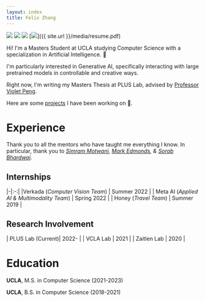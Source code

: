 ```yaml
---
layout: index
title: Felix Zhang
---
```

[![](https://img.shields.io/badge/Fel9z-222021.svg?style=for-the-badge&logo=Twitter&logoColor=white)](https://twitter.com/fel9z)
[![](https://img.shields.io/badge/Fe-222021.svg?style=for-the-badge&logo=linkedin&logoColor=white)](https://linkedin.com/in/~fe)
[![](https://img.shields.io/badge/Felix44-222021.svg?style=for-the-badge&logo=gmail&logoColor=white)](mailto:felix44@ucla.edu)
[![](https://img.shields.io/badge/Resume-222021.svg?style=for-the-badge&logo=&logoColor=white)]({{ site.url }}/media/resume.pdf)


Hi! I'm a Masters Student at UCLA studying Computer Science with a specialization in Artificial Intelligence. 👋

I'm particularly interested in Generative AI, specifically interacting with large pretrained models in controllable and creative ways.

Right now, I'm writing my Masters Thesis at PLUS Lab, advised by [Professor Violet Peng](https://vnpeng.net/).

Here are some <span style="color:pink">[projects](_posts/2022-12-21-welcome-to-jekyll.markdown)</span> I have been working on 🤩.

# Experience

Thank you to all the mentors who have taught me everything I know. In particular, thank you to _[Simram Motwani](https://www.linkedin.com/in/simran-motwani), [Mark Edmonds](https://www.linkedin.com/in/mjedmonds/), & [Sorab Bhardwaj](https://www.linkedin.com/in/sorabb)_.
## Internships

|-|:-:|
|Verkada (_Computer Vision Team_) | Summer 2022    |
| Meta AI (_Applied AI & Multimodality Team_)   | Spring 2022        |
| Honey (_Travel Team_)     | Summer 2019        |

## Research Involvement

| PLUS Lab (Current)| 2022-     |
| VCLA Lab   | 2021       |
| Zaitlen Lab  | 2020        |


# Education

**UCLA**, M.S. in Computer Science (2021-2023)

**UCLA**, B.S. in Computer Science (2018-2021)
